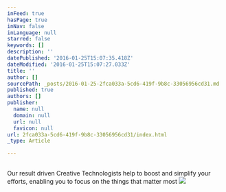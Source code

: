```yaml
---
inFeed: true
hasPage: true
inNav: false
inLanguage: null
starred: false
keywords: []
description: ''
datePublished: '2016-01-25T15:07:35.418Z'
dateModified: '2016-01-25T15:07:27.033Z'
title: ''
author: []
sourcePath: _posts/2016-01-25-2fca033a-5cd6-419f-9b8c-33056956cd31.md
published: true
authors: []
publisher:
  name: null
  domain: null
  url: null
  favicon: null
url: 2fca033a-5cd6-419f-9b8c-33056956cd31/index.html
_type: Article

---
```

## 

Our result driven Creative Technologists help to boost and simplify your efforts, enabling you to focus on the things that matter most
![](https://the-grid-user-content.s3-us-west-2.amazonaws.com/90376b51-e24f-4e35-a2b6-c560e2ae2dd0.jpg)